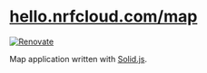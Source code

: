 # [hello.nrfcloud.com/map](https://hello.nrfcloud.com/map)

[![Renovate](https://img.shields.io/badge/renovate-enabled-brightgreen.svg)](https://renovatebot.com)

Map application written with [Solid.js](https://www.solidjs.com/).
